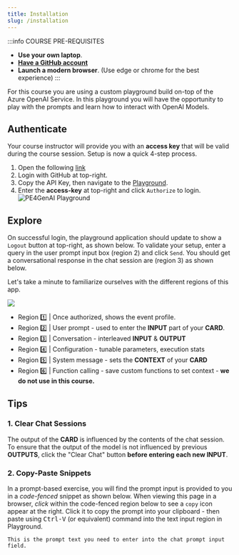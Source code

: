 ```yaml
---
title: Installation
slug: /installation
---
```


:::info COURSE PRE-REQUISITES
 - **Use your own laptop**. 
 - **[Have a GitHub account](https://github.com/)**
 - **Launch a modern browser**. (Use edge or chrome for the best experience)
:::

For this course you are using a custom playground build on-top of the Azure OpenAI Service. In this playground you will have the opportunity to play with the prompts and learn how to interact with OpenAI Models.


## Authenticate

Your course instructor will provide you with an **access key** that will be valid during the course session. Setup is now a quick 4-step process. 

1. Open the following [link](https://polite-ground-030dc3103.4.azurestaticapps.net/event/fe8c-060d)
 2. Login with GitHub at top-right.
 3. Copy the API Key, then navigate to the [Playground](https://polite-ground-030dc3103.4.azurestaticapps.net/event/631a-5f5a).
 4. Enter the **access-key** at top-right and click `Authorize` to login.
    ![PE4GenAI Playground](../images/aitour-playground-chat.png) 


## Explore
On successful login, the playground application should update to show a `Logout` button at top-right, as shown below. To validate your setup, enter a query in the user prompt input box (region 2) and click `Send`. You should get a conversational response in the chat session are (region 3) as shown below.

Let's take a minute to familiarize ourselves with the different regions of this app.

![](../images/aitour-playground-regions.png)

- Region 1️⃣ | Once authorized, shows the event profile.
- Region 2️⃣ | User prompt - used to enter the **INPUT** part of your **CARD**.
- Region 3️⃣ | Conversation - interleaved **INPUT** & **OUTPUT**
- Region 4️⃣ | Configuration - tunable parameters, execution stats
- Region 5️⃣ | System message - sets the **CONTEXT** of your **CARD**
- Region 6️⃣ | Function calling - save custom functions to set context - **we do not use in this course.**


## Tips

### 1. Clear Chat Sessions

The output of the **CARD** is influenced by the contents of the chat session. To ensure that the output of the model is not influenced by previous **OUTPUTS**, click the "Clear Chat" button **before entering each new INPUT**.

### 2. Copy-Paste Snippets

In a prompt-based exercise, you will find the prompt input is  provided to you in a _code-fenced_ snippet as shown below. When viewing this page in a browser, _click_ within the code-fenced region below to see a `copy` icon appear at the right. Click it to copy the prompt into your clipboard - then paste using <kbd>Ctrl-V</kbd> (or equivalent) command into the text input region in Playground.

```text
This is the prompt text you need to enter into the chat prompt input field.
```